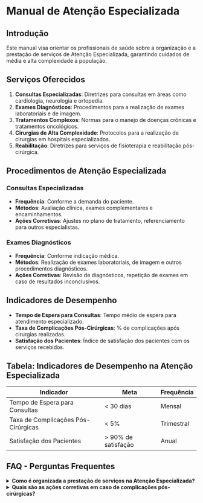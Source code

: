 
# Manual de Atenção Especializada

## Introdução
Este manual visa orientar os profissionais de saúde sobre a organização e a prestação de serviços de Atenção Especializada, garantindo cuidados de média e alta complexidade à população.

## Serviços Oferecidos
1. **Consultas Especializadas**: Diretrizes para consultas em áreas como cardiologia, neurologia e ortopedia.
2. **Exames Diagnósticos**: Procedimentos para a realização de exames laboratoriais e de imagem.
3. **Tratamentos Complexos**: Normas para o manejo de doenças crônicas e tratamentos oncológicos.
4. **Cirurgias de Alta Complexidade**: Protocolos para a realização de cirurgias em hospitais especializados.
5. **Reabilitação**: Diretrizes para serviços de fisioterapia e reabilitação pós-cirúrgica.

## Procedimentos de Atenção Especializada
### Consultas Especializadas
- **Frequência**: Conforme a demanda do paciente.
- **Métodos**: Avaliação clínica, exames complementares e encaminhamentos.
- **Ações Corretivas**: Ajustes no plano de tratamento, referenciamento para outros especialistas.

### Exames Diagnósticos
- **Frequência**: Conforme indicação médica.
- **Métodos**: Realização de exames laboratoriais, de imagem e outros procedimentos diagnósticos.
- **Ações Corretivas**: Revisão de diagnósticos, repetição de exames em caso de resultados inconclusivos.

## Indicadores de Desempenho
- **Tempo de Espera para Consultas**: Tempo médio de espera para atendimento especializado.
- **Taxa de Complicações Pós-Cirúrgicas**: % de complicações após cirurgias realizadas.
- **Satisfação dos Pacientes**: Índice de satisfação dos pacientes com os serviços recebidos.

## Tabela: Indicadores de Desempenho na Atenção Especializada
| Indicador                          | Meta                                  | Frequência |
|------------------------------------|---------------------------------------|------------|
| Tempo de Espera para Consultas      | < 30 dias                             | Mensal     |
| Taxa de Complicações Pós-Cirúrgicas | < 5%                                  | Trimestral |
| Satisfação dos Pacientes            | > 90% de satisfação                   | Anual      |

## FAQ - Perguntas Frequentes

<details>
<summary><strong>Como é organizada a prestação de serviços na Atenção Especializada?</strong></summary>
<p>
Os serviços de Atenção Especializada são organizados para oferecer cuidados de média e alta complexidade, incluindo consultas, exames diagnósticos e cirurgias, de acordo com a demanda do paciente.
</p>
</details>

<details>
<summary><strong>Quais são as ações corretivas em caso de complicações pós-cirúrgicas?</strong></summary>
<p>
Ações corretivas incluem a revisão do plano de tratamento, monitoramento intensivo do paciente e, se necessário, intervenções adicionais.
</p>
</details>
    